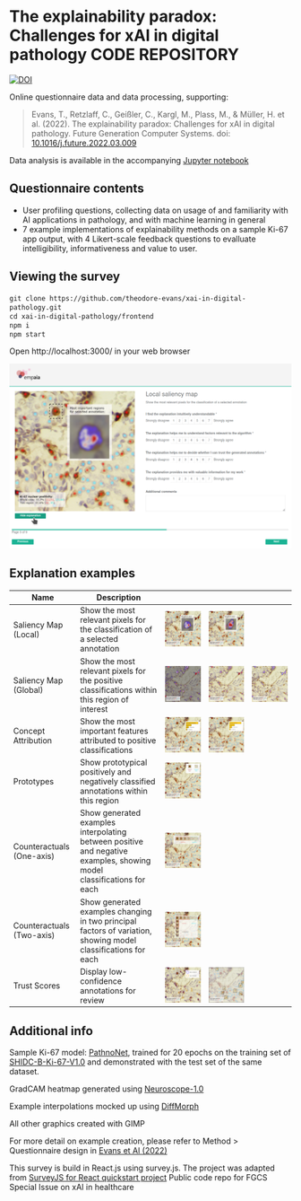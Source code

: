 # The explainability paradox: Challenges for xAI in digital pathology CODE REPOSITORY

[![DOI](https://zenodo.org/badge/DOI/10.5281/zenodo.6379345.svg)](https://doi.org/10.5281/zenodo.6379345)

Online questionnaire data and data processing, supporting:

> Evans, T., Retzlaff, C., Geißler, C., Kargl, M., Plass, M., & Müller, H. et al. (2022). The explainability paradox: Challenges for xAI in digital pathology. Future Generation Computer Systems. doi: [10.1016/j.future.2022.03.009](https://doi.org/10.1016/j.future.2022.03.009)

Data analysis is available in the accompanying [Jupyter notebook](/DataProcessing/data_processing.ipynb)

## Questionnaire contents

- User profiling questions, collecting data on usage of and familiarity with AI applications in pathology, and with machine learning in general
- 7 example implementations of explainability methods on a sample Ki-67 app output, with 4 Likert-scale feedback questions to evalluate intelligibility, informativeness and value to user.

## Viewing the survey

```
git clone https://github.com/theodore-evans/xai-in-digital-pathology.git
cd xai-in-digital-pathology/frontend
npm i
npm start
```
Open http://localhost:3000/ in your web browser

![](example_page.png)

## Explanation examples

|    Name    |     Description    |        |  |  |
|------------|--------------------|----------------|-|-|
| Saliency Map (Local) | Show the most relevant pixels for the classification of a selected annotation |![](frontend/src/assets/SM/gradcam_local_0.png)|![](frontend/src/assets/SM/gradcam_local_1.png)| |
| Saliency Map (Global) | Show the most relevant pixels for the positive classifications within this region of interest |![](frontend/src/assets/SM/gradcam_0.png)|![](frontend/src/assets/SM/gradcam_1.png)| ![](frontend/src/assets/SM/guided_backprop_0.png)|
| Concept Attribution | Show the most important features attributed to positive classifications |![](frontend/src/assets/CA/text_attributes_0.png)| ![](frontend/src/assets/CA/text_attributes_1.png)| |
| Prototypes | Show prototypical positively and negatively classified annotations within this region |![](frontend/src/assets/PR/prototypes_0.png)| | |
| Counteractuals (One-axis) | Show generated examples interpolating between positive and negative examples, showing model classifications for each |![](frontend/src/assets/CF/one_axis_0.png)| | |
| Counteractuals (Two-axis) | Show generated examples changing in two principal factors of variation, showing model classifications for each |![](frontend/src/assets/CF/two_axis_0.png)| | |
| Trust Scores | Display low-confidence annotations for review |![](frontend/src/assets/TS/color_coded_0.png)|![](frontend/src/assets/TS/edge_cases_0.png) | |


## Additional info

Sample Ki-67 model: [PathnoNet](https://github.com/SHIDCenter/PathoNet), trained for 20 epochs on the training set of [SHIDC-B-Ki-67-V1.0](https://shiraz-hidc.com/service/ki-67-dataset/) and demonstrated with the test set of the same dataset.

GradCAM heatmap generated using [Neuroscope-1.0](https://github.com/c3di/neuroscope)

Example interpolations mocked up using [DiffMorph](https://github.com/volotat/DiffMorph)

All other graphics created with GIMP

For more detail on example creation, please refer to Method > Questionnaire design in [Evans et Al (2022)](doi.org/10.1016/j.future.2022.03.009)

This survey is build in React.js using survey.js. The project was adapted from [SurveyJS for React quickstart project](https://github.com/surveyjs/surveyjs_react_quickstart.git)
Public code repo for FGCS Special Issue on xAI in healthcare

